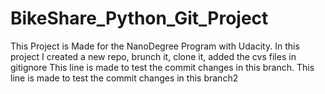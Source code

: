 # BikeShare_Python_Git_Project
 This Project is Made for the NanoDegree Program with Udacity. In this project I created a new repo, brunch it, clone it, added the cvs files in gitignore
This line is made to test the commit changes in this branch.
This line is made to test the commit changes in this branch2 
